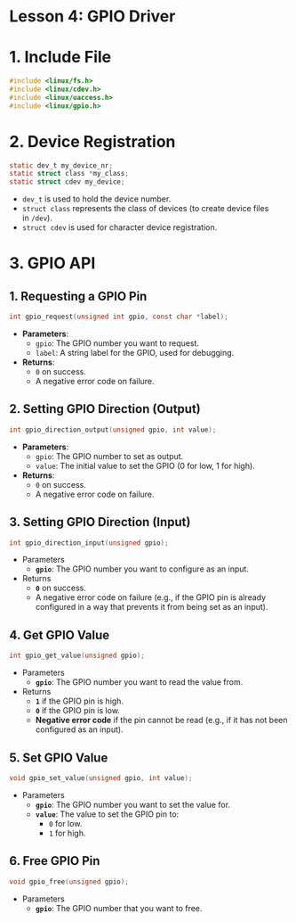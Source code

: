 # Lesson 4: GPIO Driver

# 1. Include File

```c
#include <linux/fs.h>
#include <linux/cdev.h>
#include <linux/uaccess.h>
#include <linux/gpio.h>
```

# 2. **Device Registration**

```c
static dev_t my_device_nr;
static struct class *my_class;
static struct cdev my_device;
```

- `dev_t` is used to hold the device number.
- `struct class` represents the class of devices (to create device files in `/dev`).
- `struct cdev` is used for character device registration.

# 3. GPIO API

## **1. Requesting a GPIO Pin**

```c
int gpio_request(unsigned int gpio, const char *label);
```

- **Parameters**:
    - `gpio`: The GPIO number you want to request.
    - `label`: A string label for the GPIO, used for debugging.
- **Returns**:
    - `0` on success.
    - A negative error code on failure.

## **2. Setting GPIO Direction (Output)**

```c
int gpio_direction_output(unsigned gpio, int value);
```

- **Parameters**:
    - `gpio`: The GPIO number to set as output.
    - `value`: The initial value to set the GPIO (0 for low, 1 for high).
- **Returns**:
    - `0` on success.
    - A negative error code on failure.

## 3. **Setting GPIO Direction (Input)**

```c
int gpio_direction_input(unsigned gpio);
```

- Parameters
    - **`gpio`**: The GPIO number you want to configure as an input.
- Returns
    - **`0`** on success.
    - A negative error code on failure (e.g., if the GPIO pin is already configured in a way that prevents it from being set as an input).

## 4. Get GPIO Value

```c
int gpio_get_value(unsigned gpio);
```

- Parameters
    - **`gpio`**: The GPIO number you want to read the value from.
- Returns
    - **`1`** if the GPIO pin is high.
    - **`0`** if the GPIO pin is low.
    - **Negative error code** if the pin cannot be read (e.g., if it has not been configured as an input).

## 5. Set GPIO Value

```c
void gpio_set_value(unsigned gpio, int value);
```

- Parameters
    - **`gpio`**: The GPIO number you want to set the value for.
    - **`value`**: The value to set the GPIO pin to:
        - `0` for low.
        - `1` for high.

## 6. Free GPIO Pin

```c
void gpio_free(unsigned gpio);
```

- Parameters
    - **`gpio`**: The GPIO number that you want to free.
